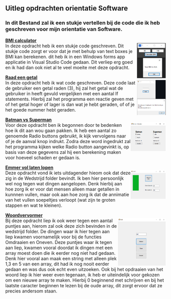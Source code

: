 ## Uitleg opdrachten orientatie Software  
  
### In dit Bestand zal ik een stukje vertellen bij de code die ik heb geschreven voor mijn orientatie van Software.  
  
**[BMI calculator](Training/BMIcal/Form1.cs)**  
<a href="/Screenshots/BMIcal.PNG"><img src="/Screenshots/BMIcal.PNG" align="right" height="110" width="90" ></a>
In deze opdracht heb ik een stukje code geschreven. Dit stukje code zorgt er voor dat je met behulp van text boxes je BMI kan berekenen. dit heb ik in een Windows forms app applicatie in Visual Studio Code gedaan. Dit verliep erg goed en ik had dan ook niet al te veel moeite met deze opdracht.  
    
**[Raad een getal](Training/Raad%20een%20getal/Form1.cs)**  
<a href="/Screenshots/raad%20getal.PNG"><img src="/Screenshots/raad%20getal.PNG" align="right" height="110" width="90" ></a>
In deze opdracht heb ik wat code geschreven. Deze code laat de gebruiker een getal raden (3), hij zal het getal wat de gebruiker in heeft gevuld vergelijken met een aantal If statements. Hierbij zal het programma een reactie geven met of het getal hoger of lager is dan wat je hebt geraden, of of je het goede nummer hebt geraden.
  
**[Batman vs Superman](Training/Batman%20vs%20Superman/Form1.cs)**  
<a href="/Screenshots/batman%20vs%20superman.PNG"><img src="/Screenshots/batman%20vs%20superman.PNG" align="right" height="90" width="110" ></a>
Voor deze opdracht ben ik begonnen door te bedenken hoe ik dit aan wou gaan pakken. Ik heb een aantal zo genoemde Radio buttons gebruikt, ik kijk vervolgens naar of je de aanval knop indrukt. Zodra deze word ingedrukt zal het programma kijken welke Radio button aangevinkt is, op basis van deze gegevens zal hij een berekening maken voor hoeveel schaden er gedaan is.  
  
**[Emmer vol laten lopen](Wedstrijd/Emmer%20vol%20laten%20lopen/Form1.cs)**  
<a href="/Screenshots/emmer%20vol%20water.PNG"><img src="/Screenshots/emmer%20vol%20water.PNG" align="right" height="90" width="110" ></a>
Deze opdracht vond ik iets uitdagender hieom ook dat deze zig in de Wedstrijd folder bevindt. Ik ben hier persoonlijk wel nog tegen wat dingen aangelopen. Denk hierbij aan hoe zorg ik er voor dat mensen alleen maar getallen in kunnnen vullen, maar ook aan hoe zorg ik dat de annimatie van het vullen soepeltjes verloopt (wat zijn te groten stappen en wat te kleinen). 
  
**[Woordvervormer](Wedstrijd/Woordvervormer/Form1.cs)**  
<a href="/Screenshots/woordvervormer.PNG"><img src="/Screenshots/woordvervormer.PNG" align="right" height="150" width="150" ></a>
Bij deze opdracht liep ik ook weer tegen een aantal puntjes aan, hierom zal ook deze zich bevinden in de wedstrijd folder. De dingen waar ik hier tegen aan liep kwamen voornamelijk voor bij de functies Omdraaien en Oneven. Deze puntjes waar ik tegen aan liep, kwamen vooral doordat ik dingen met een array moest doen die ik eerder nog niet had gedaan. Denk hier vooral aan maak een string met alleen plek 1,3 en 5 van een array, dit had ik nog nooit eerder gedaan en was dus ook echt even uitzoeken. Ook bij het opdraaien van het woord liep ik hier weer even tegenaan, ik heb er uiteindelijk voor gekozen om een nieuwe array te maken. Hierbij 0 beginnend met schrijven en bij het laatste caracter beginnen te lezen bij de oude array, dit zorgt ervoor dat ze precies andersom staan.  
